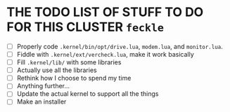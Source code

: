 # THE TODO LIST OF STUFF TO DO FOR THIS CLUSTER ``feckle``

- [ ] Properly code ``.kernel/bin/opt/drive.lua``, ``modem.lua``, and ``monitor.lua``.
- [ ] Fiddle with ``.kernel/ext/vercheck.lua``, make it work basically
- [ ] Fill ``.kernel/lib/`` with some libraries
- [ ] Actually use all the libraries
- [ ] Rethink how I choose to spend my time
- [ ] Anything further...
- [ ] Update the actual kernel to support all the things
- [ ] Make an installer